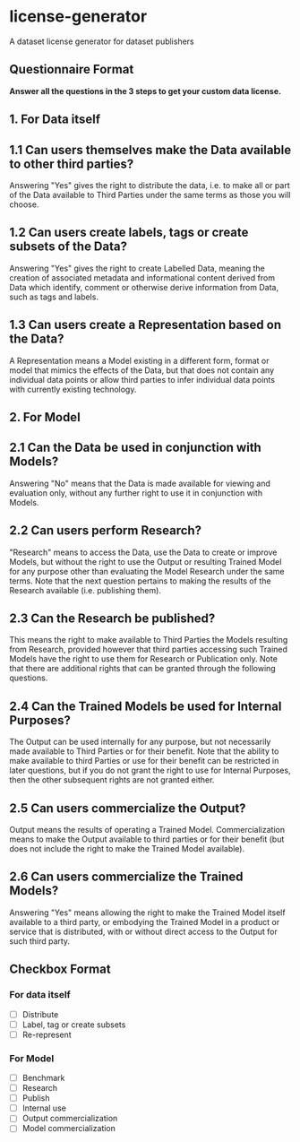 # license-generator
A dataset license generator for dataset publishers

## **Questionnaire Format**

**Answer all the questions in the 3 steps to get your custom data license.**

## **1. For Data itself**

## 1.1 Can users themselves make the Data available to other third parties?

Answering "Yes" gives the right to distribute the data, i.e. to make all or part of the Data available to Third Parties under the same terms as those you will choose.

## 1.2 Can users create labels, tags or create subsets of the Data?

Answering "Yes" gives the right to create Labelled Data, meaning the creation of associated metadata and informational content derived from Data which identify, comment or otherwise derive information from Data, such as tags and labels.

## 1.3 Can users create a Representation based on the Data?

A Representation means a Model existing in a different form, format or model that mimics the effects of the Data, but that does not contain any individual data points or allow third parties to infer individual data points with currently existing technology.

## **2. For Model**

## 2.1 Can the Data be used in conjunction with Models?

Answering "No" means that the Data is made available for viewing and evaluation only, without any further right to use it in conjunction with Models.

## 2.2 Can users perform Research?

"Research" means to access the Data, use the Data to create or improve Models, but without the right to use the Output or resulting Trained Model for any purpose other than evaluating the Model Research under the same terms. Note that the next question pertains to making the results of the Research available (i.e. publishing them).

## 2.3 Can the Research be published?

This means the right to make available to Third Parties the Models resulting from Research, provided however that third parties accessing such Trained Models have the right to use them for Research or Publication only. Note that there are additional rights that can be granted through the following questions.

## 2.4 Can the Trained Models be used for Internal Purposes?

The Output can be used internally for any purpose, but not necessarily made available to Third Parties or for their benefit. Note that the ability to make available to third Parties or use for their benefit can be restricted in later questions, but if you do not grant the right to use for Internal Purposes, then the other subsequent rights are not granted either.

## 2.5 Can users commercialize the Output?

Output means the results of operating a Trained Model. Commercialization means to make the Output available to third parties or for their benefit (but does not include the right to make the Trained Model available).

## 2.6 Can users commercialize the Trained Models?

Answering "Yes" means allowing the right to make the Trained Model itself available to a third party, or embodying the Trained Model in a product or service that is distributed, with or without direct access to the Output for such third party.

## **Checkbox Format**
### For data itself
- [ ] Distribute
- [ ] Label, tag or create subsets
- [ ] Re-represent
### For Model
- [ ] Benchmark
- [ ] Research
- [ ] Publish
- [ ] Internal use
- [ ] Output commercialization
- [ ] Model commercialization